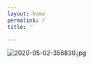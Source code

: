 ```yaml
---
layout: home
permalink: /
title: ''

---
```


![2020-05-02-356830.jpg](https://clickerbug.github.io/white_coffee_media/assets/2020-05-02-356830.jpg)
